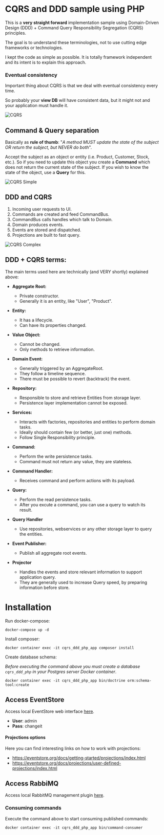 # CQRS and DDD sample using PHP 

This is a **very straight forward** implementation sample using 
Domain-Driven Design (DDD) + Command Query Responsibility Segregation (CQRS) principles.
 
The goal is to understand these terminologies, not to use cutting edge frameworks or technologies.

I kept the code as simple as possible. It is totally framework independent and its intent is to 
explain this approach. 

### Eventual consistency

Important thing about CQRS is that we deal with eventual consistency every time.

So probably your **view DB** will have consistent data, but it might not and your 
application must handle it. 

![CQRS](assets/cqrs.jpg "CQRS")

## Command & Query separation

Basically as **rule of thumb**: "_A method MUST update the state of the subject OR 
return the subject, but NEVER do both_".

Accept the subject as an object or entity (i.e. Product, Customer, Stock, etc.). So 
if you need to update this object you create a **Command** which does not return the current state
of the subject. If you wish to know the state of the object, use a **Query** for this. 

![CQRS Simple](assets/plantuml/cqrs.png "CQRS Simple")

## DDD and CQRS

1. Incoming user requests to UI.
2. Commands are created and feed CommandBus.
3. CommandBus calls handles which talk to Domain.
4. Domain produces events.
5. Events are stored and dispatched.
6. Projections are built to fast query.

![CQRS Complex](assets/plantuml/cqrs-complex.png "CQRS Complex")

## DDD + CQRS terms:

The main terms used here are technically (and VERY shortly) explained above: 

- **Aggregate Root:**
  - Private constructor.
  - Generally it is an entity, like "User", "Product".
 
- **Entity:**
  - It has a lifecycle.
  - Can have its properties changed.

- **Value Object:**
  - Cannot be changed.
  - Only methods to retrieve information.

- **Domain Event:**
  - Generally triggered by an AggregateRoot.
  - They follow a timeline sequence.
  - There must be possible to revert (backtrack) the event.
 
- **Repository:**
  - Responsible to store and retrieve Entities from storage layer.
  - Persistence layer implementation cannot be exposed.
  
- **Services:**
  - Interacts with factories, repositories and entities to perform domain tasks.
  - Ideally should contain few (or better, just one) methods.
  - Follow Single Responsibility principle.
  
- **Command:**
  - Perform the write persistence tasks.
  - Command must not return any value, they are stateless.

- **Command Handler:**
  - Receives command and perform actions with its payload. 
  
- **Query:**
  - Perform the read persistence tasks.
  - After you excute a command, you can use a query to watch its result.

- **Query Handler**
  - Use repositories, webservices or any other storage layer to query the entities.
    
- **Event Publisher:**
  - Publish all aggregate root events.
  
- **Projector**
  - Handles the events and store relevant information to support application query.
  - They are generally used to increase Query speed, by preparing information before store.
  
# Installation

Run docker-compose:

```
docker-compose up -d
```

Install composer:

```
docker container exec -it cqrs_ddd_php_app composer install
```

Create database schema:

_Before executing the command above you must create a database `cqrs_ddd_php` in your Postgres server Docker container_.

```
docker container exec -it cqrs_ddd_php_app bin/doctrine orm:schema-tool:create
```

## Access EventStore

Access local EventStore web interface [here](http://localhost:2113).

- **User**: admin
- **Pass**: changeit

#### Projections options

Here you can find interesting links on how to work with projections:

- https://eventstore.org/docs/getting-started/projections/index.html
- https://eventstore.org/docs/projections/user-defined-projections/index.html


## Access RabbiMQ

Access local RabbitMQ management plugin [here](http://localhost:15672).

### Consuming commands

Execute the command above to start consuming published commands:

```
docker container exec -it cqrs_ddd_php_app bin/command-consumer
```
